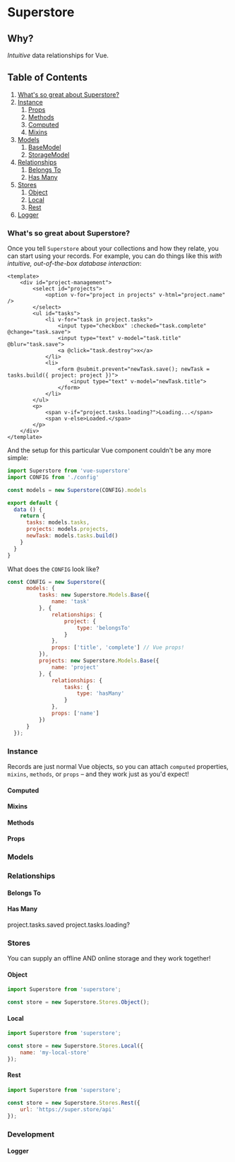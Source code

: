 # Superstore

## Why?

*Intuitive* data relationships for Vue.

## Table of Contents

1. [What's so great about Superstore?](#whats-so-great-about-superstore)
1. [Instance](#instance)
   1. [Props](#props)
   1. [Methods](#methods)
   1. [Computed](#computed)
   1. [Mixins](#mixins)
1. [Models](#models)
   1. [BaseModel](#base-model)
   1. [StorageModel](#storage-model)
1. [Relationships](#relationships)
   1. [Belongs To](#belongs-to)
   1. [Has Many](#has-many)
1. [Stores](#stores)
   1. [Object](#object)
   1. [Local](#local)
   1. [Rest](#rest)
1. [Logger](#logger)

### What's so great about Superstore?

Once you tell `Superstore` about your collections and how they relate, you can start using your records. For example, you can do things like this *with intuitive, out-of-the-box database interaction*:

```vue
<template>
    <div id="project-management">
        <select id="projects">
            <option v-for="project in projects" v-html="project.name" />
        </select>
        <ul id="tasks">
            <li v-for="task in project.tasks">
                <input type="checkbox" :checked="task.complete" @change="task.save">
                <input type="text" v-model="task.title" @blur="task.save">
                <a @click="task.destroy">x</a>
            </li>
            <li>
                <form @submit.prevent="newTask.save(); newTask = tasks.build({ project: project })">
                    <input type="text" v-model="newTask.title">
                </form>
            </li>
        </ul>
        <p>
            <span v-if="project.tasks.loading?">Loading...</span>
            <span v-else>Loaded.</span>
        </p>
    </div>
</template>
```

And the setup for this particular Vue component couldn't be any more simple:

```js
import Superstore from 'vue-superstore'
import CONFIG from './config'

const models = new Superstore(CONFIG).models

export default {
  data () {
    return {
      tasks: models.tasks,
      projects: models.projects,
      newTask: models.tasks.build()
    }
  }
}
```

What does the `CONFIG` look like?

```js
const CONFIG = new Superstore({
      models: {
          tasks: new Superstore.Models.Base({
              name: 'task'
          }, {
              relationships: {
                  project: {
                      type: 'belongsTo'
                  }
              },
              props: ['title', 'complete'] // Vue props!
          }),
          projects: new Superstore.Models.Base({
              name: 'project'
          }, {
              relationships: {
                  tasks: {
                      type: 'hasMany'
                  }
              },
              props: ['name']
          })
      }
  });
```

### Instance

Records are just normal Vue objects, so you can attach `computed` properties, `mixins`, `methods`, or `props` – and they work just as you'd expect!

#### Computed
#### Mixins
#### Methods
#### Props

### Models

### Relationships
#### Belongs To
#### Has Many

project.tasks.saved
project.tasks.loading?

### Stores

You can supply an offline AND online storage and they work together!

#### Object

```js
import Superstore from 'superstore';

const store = new Superstore.Stores.Object();
```

#### Local

```js
import Superstore from 'superstore';

const store = new Superstore.Stores.Local({
    name: 'my-local-store'
});
```

#### Rest

```js
import Superstore from 'superstore';

const store = new Superstore.Stores.Rest({
    url: 'https://super.store/api'
});
```

### Development

#### Logger
